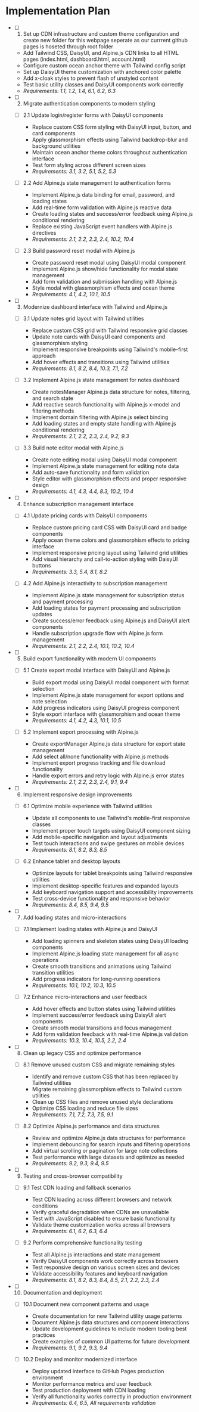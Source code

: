 # Implementation Plan

- [ ] 1. Set up CDN infrastructure and custom theme configuration and create new folder for this webpage seperate as our currrent github pages is hoseted through root folder 
  - Add Tailwind CSS, DaisyUI, and Alpine.js CDN links to all HTML pages (index.html, dashboard.html, account.html)
  - Configure custom ocean anchor theme with Tailwind config script
  - Set up DaisyUI theme customization with anchored color palette
  - Add x-cloak styles to prevent flash of unstyled content
  - Test basic utility classes and DaisyUI components work correctly
  - _Requirements: 1.1, 1.2, 1.4, 6.1, 6.2, 6.3_

- [ ] 2. Migrate authentication components to modern styling
  - [ ] 2.1 Update login/register forms with DaisyUI components
    - Replace custom CSS form styling with DaisyUI input, button, and card components
    - Apply glassmorphism effects using Tailwind backdrop-blur and background utilities
    - Maintain ocean anchor theme colors throughout authentication interface
    - Test form styling across different screen sizes
    - _Requirements: 3.1, 3.2, 5.1, 5.2, 5.3_

  - [ ] 2.2 Add Alpine.js state management to authentication forms
    - Implement Alpine.js data binding for email, password, and loading states
    - Add real-time form validation with Alpine.js reactive data
    - Create loading states and success/error feedback using Alpine.js conditional rendering
    - Replace existing JavaScript event handlers with Alpine.js directives
    - _Requirements: 2.1, 2.2, 2.3, 2.4, 10.2, 10.4_

  - [ ] 2.3 Build password reset modal with Alpine.js
    - Create password reset modal using DaisyUI modal component
    - Implement Alpine.js show/hide functionality for modal state management
    - Add form validation and submission handling with Alpine.js
    - Style modal with glassmorphism effects and ocean theme
    - _Requirements: 4.1, 4.2, 10.1, 10.5_

- [ ] 3. Modernize dashboard interface with Tailwind and Alpine.js
  - [ ] 3.1 Update notes grid layout with Tailwind utilities
    - Replace custom CSS grid with Tailwind responsive grid classes
    - Update note cards with DaisyUI card components and glassmorphism styling
    - Implement responsive breakpoints using Tailwind's mobile-first approach
    - Add hover effects and transitions using Tailwind utilities
    - _Requirements: 8.1, 8.2, 8.4, 10.3, 7.1, 7.2_

  - [ ] 3.2 Implement Alpine.js state management for notes dashboard
    - Create notesManager Alpine.js data structure for notes, filtering, and search state
    - Add reactive search functionality with Alpine.js x-model and filtering methods
    - Implement domain filtering with Alpine.js select binding
    - Add loading states and empty state handling with Alpine.js conditional rendering
    - _Requirements: 2.1, 2.2, 2.3, 2.4, 9.2, 9.3_

  - [ ] 3.3 Build note editor modal with Alpine.js
    - Create note editing modal using DaisyUI modal component
    - Implement Alpine.js state management for editing note data
    - Add auto-save functionality and form validation
    - Style editor with glassmorphism effects and proper responsive design
    - _Requirements: 4.1, 4.3, 4.4, 8.3, 10.2, 10.4_

- [ ] 4. Enhance subscription management interface
  - [ ] 4.1 Update pricing cards with DaisyUI components
    - Replace custom pricing card CSS with DaisyUI card and badge components
    - Apply ocean theme colors and glassmorphism effects to pricing interface
    - Implement responsive pricing layout using Tailwind grid utilities
    - Add visual hierarchy and call-to-action styling with DaisyUI buttons
    - _Requirements: 3.3, 5.4, 8.1, 8.2_

  - [ ] 4.2 Add Alpine.js interactivity to subscription management
    - Implement Alpine.js state management for subscription status and payment processing
    - Add loading states for payment processing and subscription updates
    - Create success/error feedback using Alpine.js and DaisyUI alert components
    - Handle subscription upgrade flow with Alpine.js form management
    - _Requirements: 2.1, 2.2, 2.4, 10.1, 10.2, 10.4_

- [ ] 5. Build export functionality with modern UI components
  - [ ] 5.1 Create export modal interface with DaisyUI and Alpine.js
    - Build export modal using DaisyUI modal component with format selection
    - Implement Alpine.js state management for export options and note selection
    - Add progress indicators using DaisyUI progress component
    - Style export interface with glassmorphism and ocean theme
    - _Requirements: 4.1, 4.2, 4.3, 10.1, 10.5_

  - [ ] 5.2 Implement export processing with Alpine.js
    - Create exportManager Alpine.js data structure for export state management
    - Add select all/none functionality with Alpine.js methods
    - Implement export progress tracking and file download functionality
    - Handle export errors and retry logic with Alpine.js error states
    - _Requirements: 2.1, 2.2, 2.3, 2.4, 9.1, 9.4_

- [ ] 6. Implement responsive design improvements
  - [ ] 6.1 Optimize mobile experience with Tailwind utilities
    - Update all components to use Tailwind's mobile-first responsive classes
    - Implement proper touch targets using DaisyUI component sizing
    - Add mobile-specific navigation and layout adjustments
    - Test touch interactions and swipe gestures on mobile devices
    - _Requirements: 8.1, 8.2, 8.3, 8.5_

  - [ ] 6.2 Enhance tablet and desktop layouts
    - Optimize layouts for tablet breakpoints using Tailwind responsive utilities
    - Implement desktop-specific features and expanded layouts
    - Add keyboard navigation support and accessibility improvements
    - Test cross-device functionality and responsive behavior
    - _Requirements: 8.4, 8.5, 9.4, 9.5_

- [ ] 7. Add loading states and micro-interactions
  - [ ] 7.1 Implement loading states with Alpine.js and DaisyUI
    - Add loading spinners and skeleton states using DaisyUI loading components
    - Implement Alpine.js loading state management for all async operations
    - Create smooth transitions and animations using Tailwind transition utilities
    - Add progress indicators for long-running operations
    - _Requirements: 10.1, 10.2, 10.3, 10.5_

  - [ ] 7.2 Enhance micro-interactions and user feedback
    - Add hover effects and button states using Tailwind utilities
    - Implement success/error feedback using DaisyUI alert components
    - Create smooth modal transitions and focus management
    - Add form validation feedback with real-time Alpine.js validation
    - _Requirements: 10.3, 10.4, 10.5, 2.2, 2.4_

- [ ] 8. Clean up legacy CSS and optimize performance
  - [ ] 8.1 Remove unused custom CSS and migrate remaining styles
    - Identify and remove custom CSS that has been replaced by Tailwind utilities
    - Migrate remaining glassmorphism effects to Tailwind custom utilities
    - Clean up CSS files and remove unused style declarations
    - Optimize CSS loading and reduce file sizes
    - _Requirements: 7.1, 7.2, 7.3, 7.5, 9.1_

  - [ ] 8.2 Optimize Alpine.js performance and data structures
    - Review and optimize Alpine.js data structures for performance
    - Implement debouncing for search inputs and filtering operations
    - Add virtual scrolling or pagination for large note collections
    - Test performance with large datasets and optimize as needed
    - _Requirements: 9.2, 9.3, 9.4, 9.5_

- [ ] 9. Testing and cross-browser compatibility
  - [ ] 9.1 Test CDN loading and fallback scenarios
    - Test CDN loading across different browsers and network conditions
    - Verify graceful degradation when CDNs are unavailable
    - Test with JavaScript disabled to ensure basic functionality
    - Validate theme customization works across all browsers
    - _Requirements: 6.1, 6.2, 6.3, 6.4_

  - [ ] 9.2 Perform comprehensive functionality testing
    - Test all Alpine.js interactions and state management
    - Verify DaisyUI components work correctly across browsers
    - Test responsive design on various screen sizes and devices
    - Validate accessibility features and keyboard navigation
    - _Requirements: 8.1, 8.2, 8.3, 8.4, 8.5, 2.1, 2.2, 2.3, 2.4_

- [ ] 10. Documentation and deployment
  - [ ] 10.1 Document new component patterns and usage
    - Create documentation for new Tailwind utility usage patterns
    - Document Alpine.js data structures and component interactions
    - Update development guidelines to include modern tooling best practices
    - Create examples of common UI patterns for future development
    - _Requirements: 9.1, 9.2, 9.3, 9.4_

  - [ ] 10.2 Deploy and monitor modernized interface
    - Deploy updated interface to GitHub Pages production environment
    - Monitor performance metrics and user feedback
    - Test production deployment with CDN loading
    - Verify all functionality works correctly in production environment
    - _Requirements: 6.4, 6.5, All requirements validation_